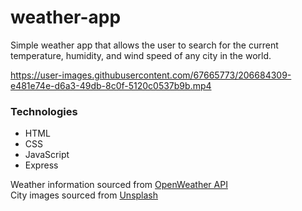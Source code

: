 # weather-app

Simple weather app that allows the user to search for the current temperature, humidity, and wind speed of any city in the world.


https://user-images.githubusercontent.com/67665773/206684309-e481e74e-d6a3-49db-8c0f-5120c0537b9b.mp4


### Technologies
* HTML
* CSS
* JavaScript
* Express

Weather information sourced from [OpenWeather API](https://openweathermap.org/)     
City images sourced from [Unsplash](https://unsplash.com/)
